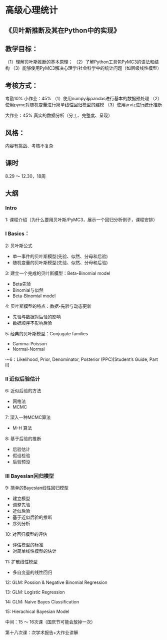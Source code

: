 # 高级心理统计
## 《贝叶斯推断及其在Python中的实现》

## 教学目标：
（1）理解贝叶斯推断的基本原理；
（2）了解Python工具包PyMC3的语法和结构
（3）能够使用PyMC3解决心理学/社会科学中的统计问题（如层级线性模型）

## 考核方式：
考勤10%
小作业：45%
（1）使用numpy与pandas进行基本的数据预处理
（2）使用pymc对随机变量进行简单线性回归模型的建模
（3）使用arviz进行统计推断

大作业：45%
	真实的数据分析（分工、完整度、呈现）

## 风格：
内容有挑战、考核不复杂

## 课时
8.29 ～ 12.30，18周

## 大纲
### Intro
1: 课程介绍（为什么要用贝叶斯/PyMC3，展示一个回归分析例子，课程安排）

### I Basics：
2: 贝叶斯公式
* 单一事件的贝叶斯模型(先验、似然、分母和后验)
* 随机变量的贝叶斯模型(先验、似然、分母和后验)

3: 建立一个完成的贝叶斯模型：Beta-Binomial model
* Beta先验
* Binomial与似然
* Beta-Binomial model

4: 贝叶斯模型的特点：数据-先验与动态更新
* 先验与数据对后验的影响
* 数据顺序不影响后验

5: 经典的贝叶斯模型：Conjugate families
* Gamma-Poisson
* Normal-Normal
   
～6：Likelihood, Prior, Denominator, Posterior (PPC)[Student’s Guide, Part II]

### II 近似后验估计
6: 近似后验的方法
* 网格法
* MCMC

7: 深入一种MCMC算法
* M-H 算法

8: 基于后验的推断
* 后验估计
* 假设检验
* 后验预没

### III Bayesian回归模型
9: 简单的Bayesian线性回归模型
* 建立模型
* 调整先验
* 近似后验
* 基于近似后验的推断
* 序列分析

10: 对回归模型的评估
* 评估模型的标准
* 对简单线性模型的估计
  
11: 扩散线性模型
* 多自变量的线性回归

12: GLM: Possion & Negative Binomial Regression

13: GLM: Logistic Regression

14: GLM: Naive Bayes Classification

15: Hierachical Bayesian Model

中间：15 ～ 16次课（国庆节可能会放掉一次）

第十八次课：次学术报告+大作业讲解


